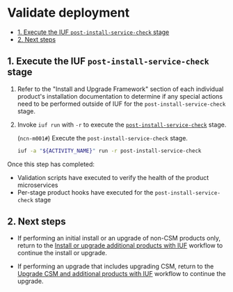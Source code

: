 # Validate deployment

- [1. Execute the IUF `post-install-service-check` stage](#1-execute-the-iuf-post-install-service-check-stage)
- [2. Next steps](#2-next-steps)

## 1. Execute the IUF `post-install-service-check` stage

1. Refer to the "Install and Upgrade Framework" section of each individual product's installation documentation to determine if any special actions need to be performed outside of IUF for the `post-install-service-check` stage.

1. Invoke `iuf run` with `-r` to execute the [`post-install-service-check`](../stages/post_install_service_check.md) stage.

    (`ncn-m001#`) Execute the `post-install-service-check` stage.

    ```bash
    iuf -a "${ACTIVITY_NAME}" run -r post-install-service-check
    ```

Once this step has completed:

- Validation scripts have executed to verify the health of the product microservices
- Per-stage product hooks have executed for the `post-install-service-check` stage

## 2. Next steps

- If performing an initial install or an upgrade of non-CSM products only, return to the
  [Install or upgrade additional products with IUF](install_or_upgrade_additional_products_with_iuf.md)
  workflow to continue the install or upgrade.

- If performing an upgrade that includes upgrading CSM, return to the
  [Upgrade CSM and additional products with IUF](upgrade_csm_and_additional_products_with_iuf.md)
  workflow to continue the upgrade.
